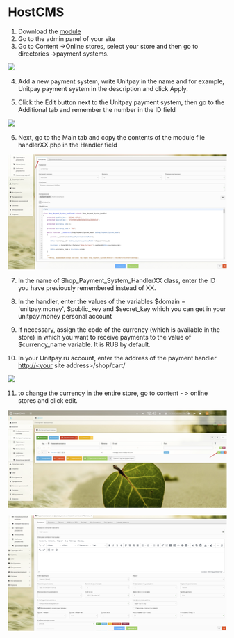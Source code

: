 # HostCMS

1. Download the [module](https://github.com/unitpay/hostcms-module/archive/master.zip)​
2. Go to the admin panel of your site
3. Go to Content -&gt;Online stores, select your store and then go to directories -&gt;payment systems.

![](../../.gitbook/assets/h1.png)

4. Add a new payment system, write Unitpay in the name and for example, Unitpay payment system in the description and click Apply.

5. Click the Edit button next to the Unitpay payment system, then go to the Additional tab and remember the number in the ID field

![](https://gblobscdn.gitbook.com/assets%2Fdokumentacziya%2F-M9xezG_6tZ_3GRmvyig%2F-M9y3VFeyI9_1p1AghP4%2F0.png?alt=media)

6. Next, go to the Main tab and copy the contents of the module file handlerXX.php in the Handler field

![](../../.gitbook/assets/h3.jpg)

7. In the name of Shop\_Payment\_System\_HandlerXX class, enter the ID you have previously remembered instead of XX.

8. In the handler, enter the values of the variables $domain = 'unitpay.money', $public\_key and $secret\_key which you can get in your unitpay.money personal account

9. If necessary, assign the code of the currency \(which is available in the store\) in which you want to receive payments to the value of $currency\_name variable. It is RUB by default.

10. In your Unitpay.ru account, enter the address of the payment handler [http://&lt;your](http://%3Cyour/) site address&gt;/shop/cart/

![](https://gblobscdn.gitbook.com/assets%2Fdokumentacziya%2F-M9xezG_6tZ_3GRmvyig%2F-M9y3VFfDHo5_CPrwtFT%2F1.png?alt=media)

11. to change the currency in the entire store, go to content - &gt; online stores and click edit.

![](../../.gitbook/assets/h6.jpg)

![](../../.gitbook/assets/h7.jpg)

